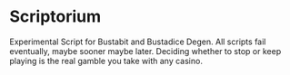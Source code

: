 # Scriptorium
Experimental Script for Bustabit and Bustadice Degen. All scripts fail eventually, maybe sooner maybe later. Deciding whether to stop or keep playing is the real gamble you take with any casino.

